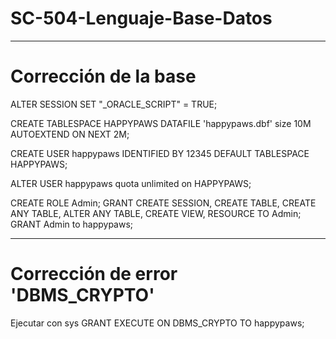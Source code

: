 # SC-504-Lenguaje-Base-Datos

------------------------------------------------------------------------------------------------------------
# Corrección de la base

ALTER SESSION SET "_ORACLE_SCRIPT" = TRUE;

CREATE TABLESPACE HAPPYPAWS
   DATAFILE 'happypaws.dbf'
   size 10M
   AUTOEXTEND ON NEXT 2M;
   
CREATE USER happypaws IDENTIFIED BY 12345
    DEFAULT TABLESPACE HAPPYPAWS;
	
ALTER USER happypaws quota unlimited on HAPPYPAWS;


CREATE ROLE Admin;
GRANT CREATE SESSION, CREATE TABLE, CREATE ANY TABLE, ALTER ANY TABLE, CREATE VIEW, RESOURCE TO Admin;
GRANT Admin to happypaws;

------------------------------------------------------------------------------------------------------------
# Corrección de error 'DBMS_CRYPTO' 
Ejecutar con sys
GRANT EXECUTE ON DBMS_CRYPTO TO happypaws;
